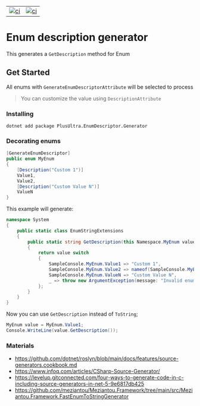 | |  |
|--|--|
|[![ci](https://github.com/alefcarlos/PlusUltra.EnumDescriptor.Generator/actions/workflows/ci.yml/badge.svg)](https://github.com/alefcarlos/PlusUltra.EnumDescriptor.Generator/actions/workflows/ci.yml)|[![ci](https://img.shields.io/static/v1?label=nuget&message=download&color=brightgreen)](https://www.nuget.org/packages/PlusUltra.EnumDescriptor.Generator/)|

# Enum description generator

This generates a `GetDescription` method for Enum

## Get Started

All enums with `GenerateEnumDescriptorAttribute` will be selected to process 

> You can customize the value using `DescriptionAttribute`

### Installing

`dotnet add package PlusUltra.EnumDescriptor.Generator`

### Decorating enums

```csharp
[GenerateEnumDescriptor]
public enum MyEnum
{
    [Description("Custom 1")]
    Value1,
    Value2,
    [Description("Custom Value N")]
    ValueN
}
```

This example will generate:

```csharp
namespace System
{
    public static class EnumStringExtensions
    {   
        public static string GetDescription(this Namespace.MyEnum value)
        {
            return value switch
            {
                SampleConsole.MyEnum.Value1 => "Custom 1",
                SampleConsole.MyEnum.Value2 => nameof(SampleConsole.MyEnum.Value2),
                SampleConsole.MyEnum.ValueN => "Custom Value N",
                _ => throw new ArgumentException(message: "Invalid enum value", paramName: nameof(value))
            };
        }
    }
}
```

Now you can use `GetDescription` instead of `ToString`;

```csharp
MyEnum value = MyEnum.Value1;
Console.WriteLine(value.GetDescription());
```

### Materials 

 - https://github.com/dotnet/roslyn/blob/main/docs/features/source-generators.cookbook.md
 - https://www.infoq.com/articles/CSharp-Source-Generator/
 - https://levelup.gitconnected.com/four-ways-to-generate-code-in-c-including-source-generators-in-net-5-9e6817db425
 - https://github.com/meziantou/Meziantou.Framework/tree/main/src/Meziantou.Framework.FastEnumToStringGenerator